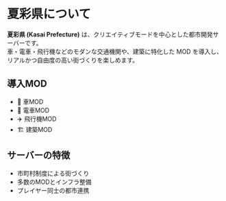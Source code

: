 # 夏彩県について

**夏彩県 (Kasai Prefecture)** は、クリエイティブモードを中心とした都市開発サーバーです。  
車・電車・飛行機などのモダンな交通機関や、建築に特化した MOD を導入し、リアルかつ自由度の高い街づくりを楽しめます。

## 導入MOD
- 🚗 車MOD
- 🚉 電車MOD
- ✈️ 飛行機MOD
- 🏗️ 建築MOD

## サーバーの特徴
- 市町村制度による街づくり
- 多数のMODとインフラ整備
- プレイヤー同士の都市連携
